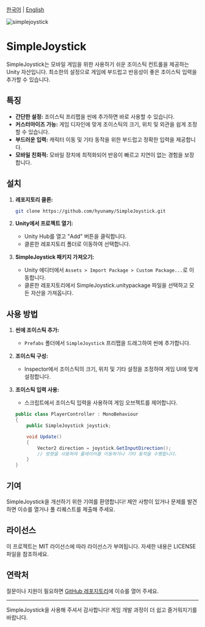 [한국어](./README_kr.md) | [English](./README.md)


![simplejoystick](https://github.com/hyunamy/SimpleJoystick/assets/16355956/8d566ef7-7f3f-4f04-9908-d598a5b9f264)

# SimpleJoystick

SimpleJoystick는 모바일 게임을 위한 사용하기 쉬운 조이스틱 컨트롤을 제공하는 Unity 자산입니다. 최소한의 설정으로 게임에 부드럽고 반응성이 좋은 조이스틱 입력을 추가할 수 있습니다.

## 특징
- **간단한 설정:** 조이스틱 프리팹을 씬에 추가하면 바로 사용할 수 있습니다.
- **커스터마이즈 가능:** 게임 디자인에 맞게 조이스틱의 크기, 위치 및 외관을 쉽게 조정할 수 있습니다.
- **부드러운 입력:** 캐릭터 이동 및 기타 동작을 위한 부드럽고 정확한 입력을 제공합니다.
- **모바일 친화적:** 모바일 장치에 최적화되어 반응이 빠르고 지연이 없는 경험을 보장합니다.

## 설치
1. **레포지토리 클론:**
    ```bash
    git clone https://github.com/hyunamy/SimpleJoystick.git
    ```
2. **Unity에서 프로젝트 열기:**
    - Unity Hub를 열고 "Add" 버튼을 클릭합니다.
    - 클론한 레포지토리 폴더로 이동하여 선택합니다.

3. **SimpleJoystick 패키지 가져오기:**
    - Unity 에디터에서 `Assets > Import Package > Custom Package...`로 이동합니다.
    - 클론한 레포지토리에서 SimpleJoystick.unitypackage 파일을 선택하고 모든 자산을 가져옵니다.

## 사용 방법
1. **씬에 조이스틱 추가:**
    - `Prefabs` 폴더에서 `SimpleJoystick` 프리팹을 드래그하여 씬에 추가합니다.

2. **조이스틱 구성:**
    - Inspector에서 조이스틱의 크기, 위치 및 기타 설정을 조정하여 게임 UI에 맞게 설정합니다.

3. **조이스틱 입력 사용:**
    - 스크립트에서 조이스틱 입력을 사용하여 게임 오브젝트를 제어합니다.
    ```csharp
    public class PlayerController : MonoBehaviour
    {
        public SimpleJoystick joystick;

        void Update()
        {
            Vector2 direction = joystick.GetInputDirection();
            // 방향을 사용하여 플레이어를 이동하거나 기타 동작을 수행합니다.
        }
    }
    ```

## 기여
SimpleJoystick을 개선하기 위한 기여를 환영합니다! 제안 사항이 있거나 문제를 발견하면 이슈를 열거나 풀 리퀘스트를 제출해 주세요.

## 라이선스
이 프로젝트는 MIT 라이선스에 따라 라이선스가 부여됩니다. 자세한 내용은 LICENSE 파일을 참조하세요.

## 연락처
질문이나 지원이 필요하면 [GitHub 레포지토리](https://github.com/hyunamy/SimpleJoystick)에 이슈를 열어 주세요.

---

SimpleJoystick을 사용해 주셔서 감사합니다! 게임 개발 과정이 더 쉽고 즐거워지기를 바랍니다.

